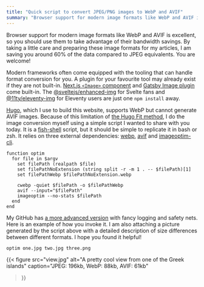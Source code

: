 ```yaml
---
title: "Quick script to convert JPEG/PNG images to WebP and AVIF"
summary: "Browser support for modern image formats like WebP and AVIF is excellent, so you should use them to take advantage of their bandwidth savings."
---
```


Browser support for modern image formats like WebP and AVIF is excellent, so you should use them to take advantage of their bandwidth savings. By taking a little care and preparing these image formats for my articles, I am saving you around 60% of the data compared to JPEG equivalents. You are welcome!

Modern frameworks often come equipped with the tooling that can handle format conversion for you. A plugin for your favourite tool may already exist if they are not built-in. [Next.js `<Image>` component](https://nextjs.org/docs/pages/api-reference/components/image) and [Gatsby Image plugin](https://www.gatsbyjs.com/docs/reference/built-in-components/gatsby-plugin-image/) come built-in. The [@sveltejs/enhanced-img](https://kit.svelte.dev/docs/images#sveltejs-enhanced-img) for Svelte fans and [@11ty/eleventy-img](https://www.11ty.dev/docs/plugins/image/) for Eleventy users are just one `npm install` away.

[Hugo](https://gohugo.io), which I use to build this website, supports WebP but cannot generate AVIF images. Because of this limitation of [the Hugo Fit method](https://gohugo.io/methods/resource/fit/), I do the image conversion myself using a simple script I wanted to share with you today. It is a [fish-shell](https://fishshell.com) script, but it should be simple to replicate it in bash or zsh. It relies on three external dependencies: [webp](https://developers.google.com/speed/webp), [avif](https://github.com/lovell/avif-cli) and [imageoptim-cli](https://github.com/JamieMason/ImageOptim-CLI).

```fish
function optim
  for file in $argv
    set filePath (realpath $file)
    set filePathNoExtension (string split -r -m 1 . -- $filePath)[1]
    set filePathWebp $filePathNoExtension.webp

    cwebp -quiet $filePath -o $filePathWebp
    avif --input="$filePath"
    imageoptim --no-stats $filePath
  end
end
```

My GitHub has [a more advanced version](https://github.com/pawelgrzybek/dotfiles/blob/master/fish/functions/optim.fish) with fancy logging and safety nets. Here is an example of how you invoke it. I am also attaching a picture generated by the script above with a detailed description of size differences between different formats. I hope you found it helpful!

```
optim one.jpg two.jpg three.png
```

{{< figure
  src="view.jpg"
  alt="A pretty cool view from one of the Greek islands"
  caption="JPEG: 196kb, WebP: 88kb, AVIF: 61kb"
>}}
